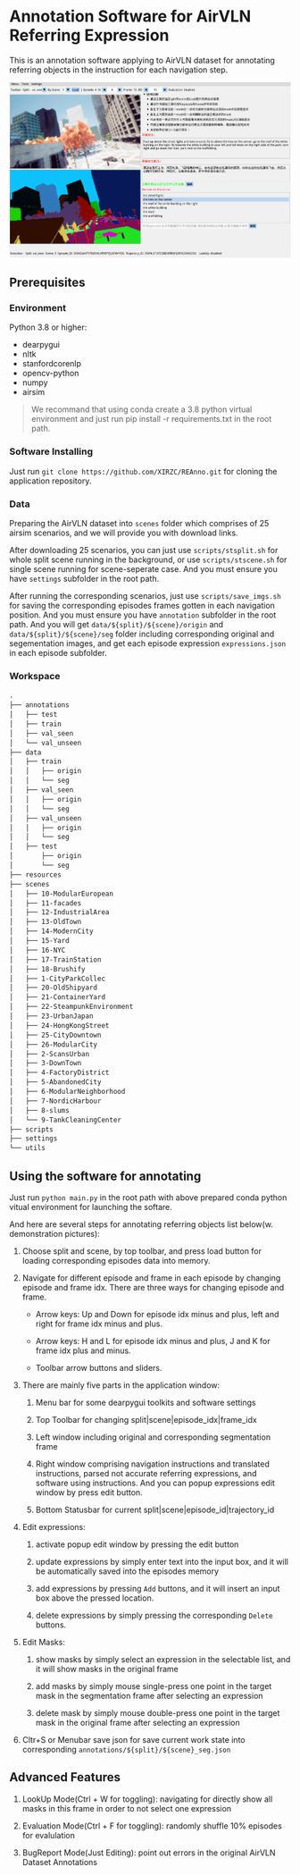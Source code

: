 # Annotation Software for AirVLN Referring Expression

This is an annotation software applying to AirVLN dataset for annotating referring objects in the instruction for each navigation step.

![ScreenShots](resources/screenshots.png)

## Prerequisites

### Environment

Python 3.8 or higher:

- dearpygui
- nltk
- stanfordcorenlp
- opencv-python
- numpy
- airsim

> We recommand that using conda create a 3.8 python virtual environment and just run pip install -r requirements.txt in the root path.

### Software Installing

Just run `git clone https://github.com/XIRZC/REAnno.git` for cloning the application repository.

### Data

Preparing the AirVLN dataset into `scenes` folder which comprises of 25 airsim scenarios, and we will provide you with download links.

After downloading 25 scenarios, you can just use `scripts/stsplit.sh` for whole split scene running in the background, or use `scripts/stscene.sh` for single scene running for scene-seperate case. And you must ensure you have `settings` subfolder in the root path.

After running the corresponding scenarios, just use `scripts/save_imgs.sh` for saving the corresponding episodes frames gotten in each navigation position. And you must ensure you have `annotation` subfolder in the root path. And you will get `data/${split}/${scene}/origin` and `data/${split}/${scene}/seg` folder including corresponding original and segementation images, and get each episode expression `expressions.json` in each episode subfolder.

### Workspace

``` txt
.
├── annotations
│   ├── test
│   ├── train
│   ├── val_seen
│   └── val_unseen
├── data
│   ├── train
│   │   ├── origin
│   │   └── seg
│   ├── val_seen
│   │   ├── origin
│   │   └── seg
│   ├── val_unseen
│   │   ├── origin
│   │   └── seg
│   ├── test
│       ├── origin
│       └── seg
├── resources
├── scenes
│   ├── 10-ModularEuropean
│   ├── 11-facades
│   ├── 12-IndustrialArea
│   ├── 13-OldTown
│   ├── 14-ModernCity
│   ├── 15-Yard
│   ├── 16-NYC
│   ├── 17-TrainStation
│   ├── 18-Brushify
│   ├── 1-CityParkCollec
│   ├── 20-OldShipyard
│   ├── 21-ContainerYard
│   ├── 22-SteampunkEnvironment
│   ├── 23-UrbanJapan
│   ├── 24-HongKongStreet
│   ├── 25-CityDowntown
│   ├── 26-ModularCity
│   ├── 2-ScansUrban
│   ├── 3-DownTown
│   ├── 4-FactoryDistrict
│   ├── 5-AbandonedCity
│   ├── 6-ModularNeighborhood
│   ├── 7-NordicHarbour
│   ├── 8-slums
│   └── 9-TankCleaningCenter
├── scripts
├── settings
└── utils
```

## Using the software for annotating

Just run `python main.py` in the root path with above prepared conda python vitual environment for launching the softare.

And here are several steps for annotating referring objects list below(w. demonstration pictures):

1. Choose split and scene, by top toolbar, and press load button for loading corresponding episodes data into memory.

2. Navigate for different episode and frame in each episode by changing episode and frame idx. There are three ways for changing episode and frame.

    - Arrow keys: Up and Down for episode idx minus and plus, left and right for frame idx minus and plus.

    - Arrow keys: H and L for episode idx minus and plus, J and K for frame idx plus and minus.

    - Toolbar arrow buttons and sliders.

3. There are mainly five parts in the application window:

    1. Menu bar for some dearpygui toolkits and software settings

    2. Top Toolbar for changing split|scene|episode_idx|frame_idx

    3. Left window including original and corresponding segmentation frame

    4. Right window comprising navigation instructions and translated instructions, parsed not accurate referring expressions, and software using instructions. And you can popup expressions edit window by press edit button.

    5. Bottom Statusbar for current split|scene|episode_id|trajectory_id

4. Edit expressions:

    1. activate popup edit window by pressing the edit button

    2. update expressions by simply enter text into the input box, and it will be automatically saved into the episodes memory

    3. add expressions by pressing `Add` buttons, and it will insert an input box above the pressed location.

    4. delete expressions by simply pressing the corresponding `Delete` buttons.

5. Edit Masks:

    1. show masks by simply select an expression in the selectable list, and it will show masks in the original frame

    2. add masks by simply mouse single-press one point in the target mask in the segmentation frame after selecting an expression

    3. delete mask by simply mouse double-press one point in the target mask in the original frame after selecting an expression

6. Cltr+S or Menubar save json for save current work state into corresponding `annotations/${split}/${scene}_seg.json`


## Advanced Features

1. LookUp Mode(Ctrl + W for toggling): navigating for directly show all masks in this frame in order to not select one expression 

2. Evaluation Mode(Ctrl + F for toggling): randomly shuffle 10% episodes for evalulation

3. BugReport Mode(Just Editing): point out errors in the original AirVLN Dataset Annotations